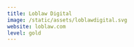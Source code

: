 ```yaml
---
title: Loblaw Digital
image: /static/assets/loblawdigital.svg
website: loblaw.com
level: gold
---
```


